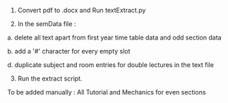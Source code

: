 1. Convert pdf to .docx and Run textExtract.py

2. In the semData file :

 a. delete all text apart from first year time table data and odd section data

 b. add a  &#39;#&#39; character for every empty slot

 d. duplicate subject and room entries for double lectures in the text file

3. Run the extract script.

To be added manually : All Tutorial and Mechanics for even sections